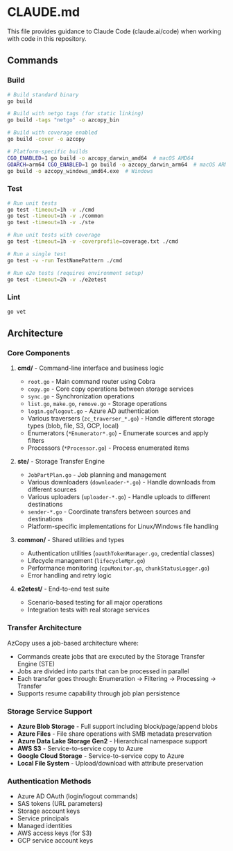 # CLAUDE.md

This file provides guidance to Claude Code (claude.ai/code) when working with code in this repository.

## Commands

### Build
```bash
# Build standard binary
go build

# Build with netgo tags (for static linking)
go build -tags "netgo" -o azcopy_bin

# Build with coverage enabled
go build -cover -o azcopy

# Platform-specific builds
CGO_ENABLED=1 go build -o azcopy_darwin_amd64  # macOS AMD64
GOARCH=arm64 CGO_ENABLED=1 go build -o azcopy_darwin_arm64  # macOS ARM64
go build -o azcopy_windows_amd64.exe  # Windows
```

### Test
```bash
# Run unit tests
go test -timeout=1h -v ./cmd
go test -timeout=1h -v ./common
go test -timeout=1h -v ./ste

# Run unit tests with coverage
go test -timeout=1h -v -coverprofile=coverage.txt ./cmd

# Run a single test
go test -v -run TestNamePattern ./cmd

# Run e2e tests (requires environment setup)
go test -timeout=2h -v ./e2etest
```

### Lint
```bash
go vet
```

## Architecture

### Core Components

1. **cmd/** - Command-line interface and business logic
   - `root.go` - Main command router using Cobra
   - `copy.go` - Core copy operations between storage services
   - `sync.go` - Synchronization operations
   - `list.go`, `make.go`, `remove.go` - Storage operations
   - `login.go`/`logout.go` - Azure AD authentication
   - Various traversers (`zc_traverser_*.go`) - Handle different storage types (blob, file, S3, GCP, local)
   - Enumerators (`*Enumerator*.go`) - Enumerate sources and apply filters
   - Processors (`*Processor.go`) - Process enumerated items

2. **ste/** - Storage Transfer Engine
   - `JobPartPlan.go` - Job planning and management
   - Various downloaders (`downloader-*.go`) - Handle downloads from different sources
   - Various uploaders (`uploader-*.go`) - Handle uploads to different destinations
   - `sender-*.go` - Coordinate transfers between sources and destinations
   - Platform-specific implementations for Linux/Windows file handling

3. **common/** - Shared utilities and types
   - Authentication utilities (`oauthTokenManager.go`, credential classes)
   - Lifecycle management (`lifecycleMgr.go`)
   - Performance monitoring (`cpuMonitor.go`, `chunkStatusLogger.go`)
   - Error handling and retry logic

4. **e2etest/** - End-to-end test suite
   - Scenario-based testing for all major operations
   - Integration tests with real storage services

### Transfer Architecture

AzCopy uses a job-based architecture where:
- Commands create jobs that are executed by the Storage Transfer Engine (STE)
- Jobs are divided into parts that can be processed in parallel
- Each transfer goes through: Enumeration → Filtering → Processing → Transfer
- Supports resume capability through job plan persistence

### Storage Service Support

- **Azure Blob Storage** - Full support including block/page/append blobs
- **Azure Files** - File share operations with SMB metadata preservation  
- **Azure Data Lake Storage Gen2** - Hierarchical namespace support
- **AWS S3** - Service-to-service copy to Azure
- **Google Cloud Storage** - Service-to-service copy to Azure
- **Local File System** - Upload/download with attribute preservation

### Authentication Methods

- Azure AD OAuth (login/logout commands)
- SAS tokens (URL parameters)
- Storage account keys
- Service principals
- Managed identities
- AWS access keys (for S3)
- GCP service account keys
